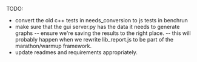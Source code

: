 TODO:
- convert the old c++ tests in needs_conversion to js tests in benchrun
- make sure that the gui server.py has the data it needs to generate graphs
-- ensure we're saving the results to the right place.
-- this will probably happen when we rewrite lib_report.js to be part of the marathon/warmup framework.
- update readmes and requirements appropriately.